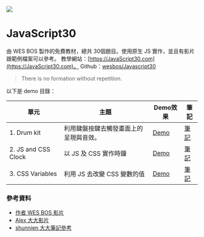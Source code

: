 ﻿![](https://javascript30.com/images/JS3-social-share.png)

# JavaScript30


由 WES BOS 製作的免費教材，總共 30個題目。使用原生 JS 實作，並且有影片跟範例檔案可以參考。
教學網站：[https://JavaScript30.com](https://JavaScript30.com)。
Github：[wesbos/Javascript30](https://github.com/wesbos/JavaScript30)

> There is no formation without repetition.

以下是 demo 目錄：

| 單元                | 主題                                   | Demo效果                                                                            | 筆記                                                                                                    |
| ------------------- | -------------------------------------- | ----------------------------------------------------------------------------------- | ------------------------------------------------------------------------------------------------------- |
| 1. Drum kit         | 利用鍵盤按鍵去觸發畫面上的呈現與音效。 | [Demo](https://hazelhsieh.github.io/JavaScript30/01%20-%20JavaScript%20Drum%20Kit/) | [筆記](https://github.com/HazelHsieh/JavaScript30/tree/main/01%20-%20JavaScript%20Drum%20Kit/README.md) |
| 2. JS and CSS Clock | 以 JS 及 CSS 實作時鐘                  | [Demo](https://hazelhsieh.github.io/JavaScript30/02%20-%20JS%20and%20CSS%20Clock/)  | [筆記](https://github.com/HazelHsieh/JavaScript30/blob/main/02%20-%20JS%20and%20CSS%20Clock/README.md)  |
| 3. CSS Variables    | 利用 JS 去改變 CSS 變數的值            | [Demo](https://hazelhsieh.github.io/JavaScript30/03%20-%20CSS%20Variables/)         | [筆記](https://github.com/HazelHsieh/JavaScript30/tree/main/03%20-%20CSS%20Variables/README.md)         |


### 參考資料

- [作者 WES BOS 影片](https://www.youtube.com/playlist?list=PLu8EoSxDXHP6CGK4YVJhL_VWetA865GOH)
- [Alex 大大影片](https://www.youtube.com/playlist?list=PLEfh-m_KG4dYbxVoYDyT_fmXZHnuKg2Fq)
- [shunnien 大大筆記參考](https://shunnien.github.io/JavaScript30day/)